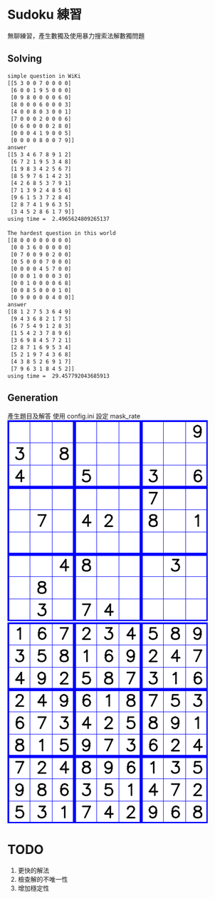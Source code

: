 # Sudoku 練習

無聊練習，產生數獨及使用暴力搜索法解數獨問題

## Solving
```
simple question in WiKi
[[5 3 0 0 7 0 0 0 0]
 [6 0 0 1 9 5 0 0 0]
 [0 9 8 0 0 0 0 6 0]
 [8 0 0 0 6 0 0 0 3]
 [4 0 0 8 0 3 0 0 1]
 [7 0 0 0 2 0 0 0 6]
 [0 6 0 0 0 0 2 8 0]
 [0 0 0 4 1 9 0 0 5]
 [0 0 0 0 8 0 0 7 9]]
answer
[[5 3 4 6 7 8 9 1 2]
 [6 7 2 1 9 5 3 4 8]
 [1 9 8 3 4 2 5 6 7]
 [8 5 9 7 6 1 4 2 3]
 [4 2 6 8 5 3 7 9 1]
 [7 1 3 9 2 4 8 5 6]
 [9 6 1 5 3 7 2 8 4]
 [2 8 7 4 1 9 6 3 5]
 [3 4 5 2 8 6 1 7 9]]
using time =  2.4965624809265137

The hardest question in this world
[[8 0 0 0 0 0 0 0 0]
 [0 0 3 6 0 0 0 0 0]
 [0 7 0 0 9 0 2 0 0]
 [0 5 0 0 0 7 0 0 0]
 [0 0 0 0 4 5 7 0 0]
 [0 0 0 1 0 0 0 3 0]
 [0 0 1 0 0 0 0 6 8]
 [0 0 8 5 0 0 0 1 0]
 [0 9 0 0 0 0 4 0 0]]
answer
[[8 1 2 7 5 3 6 4 9]
 [9 4 3 6 8 2 1 7 5]
 [6 7 5 4 9 1 2 8 3]
 [1 5 4 2 3 7 8 9 6]
 [3 6 9 8 4 5 7 2 1]
 [2 8 7 1 6 9 5 3 4]
 [5 2 1 9 7 4 3 6 8]
 [4 3 8 5 2 6 9 1 7]
 [7 9 6 3 1 8 4 5 2]]
using time =  29.457792043685913

```

## Generation  
產生題目及解答
使用 config.ini 設定 mask_rate  
![alt text](result/sudoku.png)
![alt text](result/sudoku_ans.png)

# TODO
1. 更快的解法
2. 檢查解的不唯一性
3. 增加穩定性
